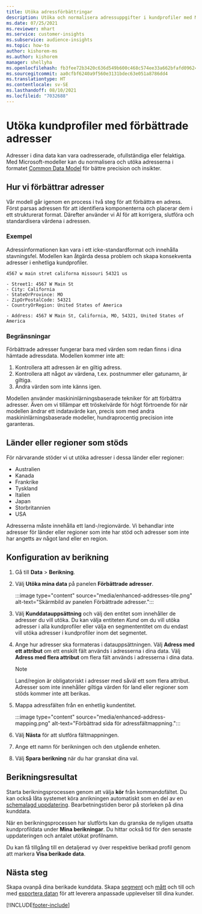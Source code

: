 ```yaml
---
title: Utöka adressförbättringar
description: Utöka och normalisera adressuppgifter i kundprofiler med Microsoft-modeller.
ms.date: 07/25/2021
ms.reviewer: mhart
ms.service: customer-insights
ms.subservice: audience-insights
ms.topic: how-to
author: kishorem-ms
ms.author: kishorem
manager: shellyha
ms.openlocfilehash: fb3fee72b3420c636d549b600c468c574ee33a662bfafd096247dfddf40150bd
ms.sourcegitcommit: aa0cfbf6240a9f560e3131bdec63e051a8786dd4
ms.translationtype: HT
ms.contentlocale: sv-SE
ms.lasthandoff: 08/10/2021
ms.locfileid: "7032688"
---
```

# <a name="enrichment-of-customer-profiles-with-enhanced-addresses"></a>Utöka kundprofiler med förbättrade adresser

Adresser i dina data kan vara oadresserade, ofullständiga eller felaktiga. Med Microsoft-modeller kan du normalisera och utöka adresserna i formatet [Common Data Model](/common-data-model/schema/core/applicationcommon/address) för bättre precision och insikter.

## <a name="how-we-enhance-addresses"></a>Hur vi förbättrar adresser

Vår modell går igenom en process i två steg för att förbättra en adress. Först parsas adressen för att identifiera komponenterna och placerar dem i ett strukturerat format. Därefter använder vi AI för att korrigera, slutföra och standardisera värdena i adressen.

### <a name="example"></a>Exempel

Adressinformationen kan vara i ett icke-standardformat och innehålla stavningsfel. Modellen kan åtgärda dessa problem och skapa konsekventa adresser i enhetliga kundprofiler.

```Input
4567 w main stret californa missouri 54321 us
```

```Output
- Street1: 4567 W Main St
- City: California
- StateOrProvince: MO
- ZipOrPostalCode: 54321
- CountryOrRegion: United States of America

- Address: 4567 W Main St, California, MO, 54321, United States of America
```

### <a name="limitations"></a>Begränsningar

Förbättrade adresser fungerar bara med värden som redan finns i dina hämtade adressdata. Modellen kommer inte att: 

1. Kontrollera att adressen är en giltig adress.
2. Kontrollera att något av värdena, t.ex. postnummer eller gatunamn, är giltiga.
3. Ändra värden som inte känns igen.

Modellen använder maskininlärningsbaserade tekniker för att förbättra adresser. Även om vi tillämpar ett tröskelvärde för högt förtroende för när modellen ändrar ett indatavärde kan, precis som med andra maskininlärningsbaserade modeller, hundraprocentig precision inte garanteras.

## <a name="supported-countries-or-regions"></a>Länder eller regioner som stöds

För närvarande stöder vi ut utöka adresser i dessa länder eller regioner: 

- Australien
- Kanada
- Frankrike
- Tyskland
- Italien
- Japan
- Storbritannien
- USA

Adresserna måste innehålla ett land-/regionvärde. Vi behandlar inte adresser för länder eller regioner som inte har stöd och adresser som inte har angetts av något land eller en region.

## <a name="configure-the-enrichment"></a>Konfiguration av berikning

1. Gå till **Data** > **Berikning**.

1. Välj **Utöka mina data** på panelen **Förbättrade adresser**.

   :::image type="content" source="media/enhanced-addresses-tile.png" alt-text="Skärmbild av panelen Förbättrade adresser.":::

1. Välj **Kunddatauppsättning** och välj den entitet som innehåller de adresser du vill utöka. Du kan välja entiteten *Kund* om du vill utöka adresser i alla kundprofiler eller välja en segmententitet om du endast vill utöka adresser i kundprofiler inom det segmentet.

1. Ange hur adresser ska formateras i datauppsättningen. Välj **Adress med ett attribut** om ett enskilt fält används i adresserna i dina data. Välj **Adress med flera attribut** om flera fält används i adresserna i dina data.

   > [!NOTE]
   > Land/region är obligatoriskt i adresser med såväl ett som flera attribut. Adresser som inte innehåller giltiga värden för land eller regioner som stöds kommer inte att berikas.

1.  Mappa adressfälten från en enhetlig kundentitet.

    :::image type="content" source="media/enhanced-address-mapping.png" alt-text="Förbättrad sida för adressfältmappning.":::

1. Välj **Nästa** för att slutföra fältmappningen.

1. Ange ett namn för berikningen och den utgående enheten.

1. Välj **Spara berikning** när du har granskat dina val.

## <a name="enrichment-results"></a>Berikningsresultat

Starta berikningsprocessen genom att välja **kör** från kommandofältet. Du kan också låta systemet köra anrikningen automatiskt som en del av en [schemalagd uppdatering](system.md#schedule-tab). Bearbetningstiden beror på storleken på dina kunddata.

När en berikningsprocessen har slutförts kan du granska de nyligen utsatta kundprofildata under **Mina berikningar**. Du hittar också tid för den senaste uppdateringen och antalet utökat profilnamn.

Du kan få tillgång till en detaljerad vy över respektive berikad profil genom att markera **Visa berikade data**.

## <a name="next-steps"></a>Nästa steg

Skapa ovanpå dina berikade kunddata. Skapa [segment](segments.md) och [mått](measures.md) och till och med [exportera datan](export-destinations.md) för att leverera anpassade upplevelser till dina kunder.

[!INCLUDE[footer-include](../includes/footer-banner.md)]
